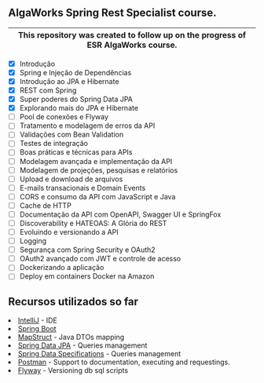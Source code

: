 ## AlgaWorks Spring Rest Specialist course.

| This repository was created to follow up on the progress of ESR AlgaWorks course. |
|-----------------------------------------------------------------------------------|

- [x] Introdução
- [x] Spring e Injeção de Dependências
- [x] Introdução ao JPA e Hibernate
- [x] REST com Spring
- [x] Super poderes do Spring Data JPA
- [x] Explorando mais do JPA e Hibernate
- [ ] Pool de conexões e Flyway
- [ ] Tratamento e modelagem de erros da API
- [ ] Validações com Bean Validation
- [ ] Testes de integração
- [ ] Boas práticas e técnicas para APIs
- [ ] Modelagem avançada e implementação da API
- [ ] Modelagem de projeções, pesquisas e relatórios
- [ ] Upload e download de arquivos
- [ ] E-mails transacionais e Domain Events
- [ ] CORS e consumo da API com JavaScript e Java
- [ ] Cache de HTTP
- [ ] Documentação da API com OpenAPI, Swagger UI e SpringFox
- [ ] Discoverability e HATEOAS: A Glória do REST
- [ ] Evoluindo e versionando a API
- [ ] Logging
- [ ] Segurança com Spring Security e OAuth2
- [ ] OAuth2 avançado com JWT e controle de acesso
- [ ] Dockerizando a aplicação
- [ ] Deploy em containers Docker na Amazon

## Recursos utilizados so far
<li><a href="https://intellij-support.jetbrains.com/hc/en-us">IntelliJ</a> - IDE
<li><a href="https://spring.io/projects/spring-boot">Spring Boot</a>
<li><a href="https://mapstruct.org/">MapStruct</a> - Java DTOs mapping
<li><a href="https://spring.io/projects/spring-data-jpa">Spring Data JPA</a> - Queries management 
<li><a href="https://reflectoring.io/spring-data-specifications/">Spring Data Specifications</a> - Queries management
<li><a href="https://www.postman.com/">Postman</a> - Support to documentation, executing and requestings.
<li><a href="https://flywaydb.org/">Flyway</a> - Versioning db sql scripts